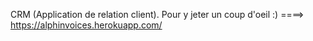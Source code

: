 CRM (Application de relation client).
Pour y jeter un coup d'oeil :)
====>
https://alphinvoices.herokuapp.com/